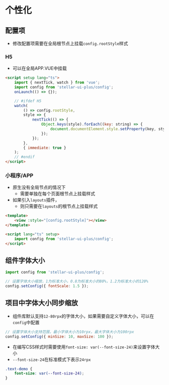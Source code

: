 # 个性化

## 配置项

-   修改配置项需要在全局根节点上挂载`config.rootStyle`样式

### H5

-   可以在全局APP.VUE中挂载

```html
<script setup lang="ts">
    import { nextTick, watch } from 'vue';
    import config from 'stellar-ui-plus/config';
    onLaunch(() => {});

    // #ifdef H5
    watch(
        () => config.rootStyle,
        style => {
            nextTick(() => {
                Object.keys(style).forEach((key: string) => {
                    document.documentElement.style.setProperty(key, style[key]);
                });
            });
        },
        { immediate: true }
    );
    // #endif
</script>
```

### 小程序/APP

-   原生没有全局节点的情况下
    -   需要单独在每个页面根节点上挂载样式
-   如果引入`layouts`插件，
    -   则只需要在`layouts`的根节点上挂载样式

```html
<template>
    <view :style="[config.rootStyle]"></view>
</template>

<script lang="ts" setup>
    import config from 'stellar-ui-plus/config';
</script>
```

## 组件字体大小

```javascript
import config from 'stellar-ui-plus/config';

// 设置字体大小缩放，1为标准大小，0.8为标准大小的80%，1.2为标准大小的120%
config.setConfig({ fontScale: 1.5 });
```

## 项目中字体大小同步缩放

-   组件库默认支持`12-80rpx`的字体大小，如果需要自定义字体大小，可以在`config`中配置

```javascript
// 设置字体大小支持范围，最小字体大小为10rpx，最大字体大小为100rpx
config.setConfig({ minSize: 10, maxSize: 100 });
```

-   在编写CSS样式时需要使用`font-size: var(--font-size-24)`来设置字体大小
-   `--font-size-24`在标准模式下表示`24rpx`

```css
.text-demo {
    font-size: var(--font-size-24);
}
```
